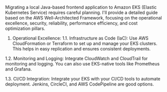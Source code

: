 Migrating a local Java-based frontend application to Amazon EKS (Elastic Kubernetes Service) requires careful planning. I'll provide a detailed guide based on the AWS Well-Architected Framework, focusing on the operational excellence, security, reliability, performance efficiency, and cost optimization pillars.

1. Operational Excellence:
1.1. Infrastructure as Code (IaC): Use AWS CloudFormation or Terraform to set up and manage your EKS clusters. This helps in easy replication and ensures consistent deployments.

1.2. Monitoring and Logging: Integrate CloudWatch and CloudTrail for monitoring and logging. You can also use EKS-native tools like Prometheus and Grafana.

1.3. CI/CD Integration: Integrate your EKS with your CI/CD tools to automate deployment. Jenkins, CircleCI, and AWS CodePipeline are good options.
